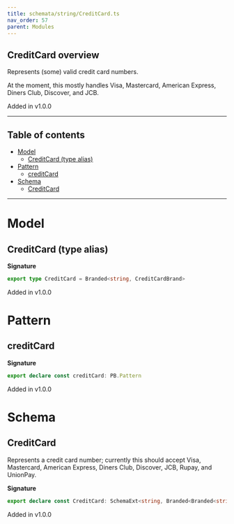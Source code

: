 ```yaml
---
title: schemata/string/CreditCard.ts
nav_order: 57
parent: Modules
---
```


## CreditCard overview

Represents (some) valid credit card numbers.

At the moment, this mostly handles Visa, Mastercard, American Express, Diners Club,
Discover, and JCB.

Added in v1.0.0

---

<h2 class="text-delta">Table of contents</h2>

- [Model](#model)
  - [CreditCard (type alias)](#creditcard-type-alias)
- [Pattern](#pattern)
  - [creditCard](#creditcard)
- [Schema](#schema)
  - [CreditCard](#creditcard)

---

# Model

## CreditCard (type alias)

**Signature**

```ts
export type CreditCard = Branded<string, CreditCardBrand>
```

Added in v1.0.0

# Pattern

## creditCard

**Signature**

```ts
export declare const creditCard: PB.Pattern
```

Added in v1.0.0

# Schema

## CreditCard

Represents a credit card number; currently this should accept Visa, Mastercard,
American Express, Diners Club, Discover, JCB, Rupay, and UnionPay.

**Signature**

```ts
export declare const CreditCard: SchemaExt<string, Branded<Branded<string, CheckDigitVerified>, CreditCardBrand>>
```

Added in v1.0.0
